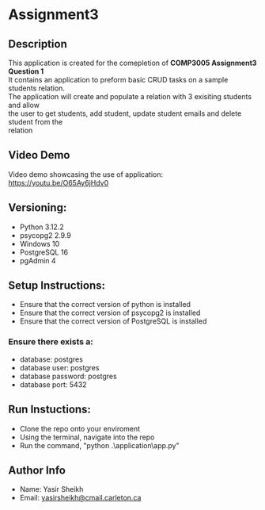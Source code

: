 # Assignment3
## Description
This application is created for the comepletion of **COMP3005 Assignment3 Question 1** <br/>
It contains an application to preform basic CRUD tasks on a sample students relation. <br/> 
The application will create and populate a relation with 3 exisiting students and allow <br/>
the user to get students, add student, update student emails and delete student from the <br/>
relation 

## Video Demo
Video demo showcasing the use of application: https://youtu.be/O65Ay6jHdv0

## Versioning:
- Python 3.12.2
- psycopg2 2.9.9
- Windows 10
- PostgreSQL 16
- pgAdmin 4

## Setup Instructions: 
- Ensure that the correct version of python is installed
- Ensure that the correct version of psycopg2 is installed
- Ensure that the correct version of PostgreSQL is installed

### Ensure there exists a:
- database: postgres
- database user: postgres
- database password: postgres
- database port: 5432

## Run Instuctions:
- Clone the repo onto your enviroment
- Using the terminal, navigate into the repo
- Run the command, "python .\application\app.py"

## Author Info
- Name: Yasir Sheikh
- Email: yasirsheikh@cmail.carleton.ca




